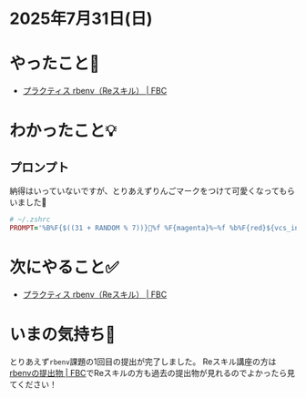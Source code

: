 # 2025年7月31日(日)

# やったこと📝

- [プラクティス rbenv（Reスキル） \| FBC](https://bootcamp.fjord.jp/practices/311)

# わかったこと💡
## プロンプト
納得はいっていないですが、とりあえずりんごマークをつけて可愛くなってもらいました🍏

```ruby
# ~/.zshrc
PROMPT='%B%F{$((31 + RANDOM % 7))}%f %F{magenta}%~%f %b%F{red}${vcs_info_msg_0_}%f%B '
```
# 次にやること✅

- [プラクティス rbenv（Reスキル） \| FBC](https://bootcamp.fjord.jp/practices/311)

# いまの気持ち🫶

とりあえず`rbenv`課題の1回目の提出が完了しました。
Reスキル講座の方は[rbenvの提出物 \| FBC](https://bootcamp.fjord.jp/practices/24/products)でReスキルの方も過去の提出物が見れるのでよかったら見てください！
